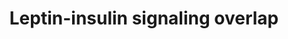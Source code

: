 ---
annotations:
- id: PW:0000143
  parent: regulatory pathway
  type: Pathway Ontology
  value: insulin signaling pathway
- id: PW:0000363
  parent: regulatory pathway
  type: Pathway Ontology
  value: leptin system pathway
- id: PW:0000363
  parent: regulatory pathway
  type: Pathway Ontology
  value: leptin system pathway
- id: PW:0000143
  parent: regulatory pathway
  type: Pathway Ontology
  value: insulin signaling pathway
authors:
- Khanspers
- MaintBot
- Eweitz
- Mkutmon
citedin: ''
communities: []
description: Overlap of cellular insulin and leptin signaling.  Proteins on this pathway
  have targeted assays available via the [CPTAC Assay Portal](https://assays.cancer.gov/available_assays?wp_id=WP3935).
last-edited: 2025-03-11
ndex: 92803f43-8b68-11eb-9e72-0ac135e8bacf
organisms:
- Homo sapiens
redirect_from:
- /index.php/Pathway:WP3935
- /instance/WP3935
- /instance/WP3935_r137955
revision: r137955
schema-jsonld:
- '@context': https://schema.org/
  '@id': https://wikipathways.github.io/pathways/WP3935.html
  '@type': Dataset
  creator:
    '@type': Organization
    name: WikiPathways
  description: Overlap of cellular insulin and leptin signaling.  Proteins on this
    pathway have targeted assays available via the [CPTAC Assay Portal](https://assays.cancer.gov/available_assays?wp_id=WP3935).
  keywords:
  - AKT1
  - DGKZ
  - INS
  - INSR
  - IRS1
  - IRS2
  - IRS4
  - JAK2
  - LEP
  - LEPR
  - PDPK1
  - PIK3CG
  - PIK3R3
  - PIP2
  - PIP3
  - SOCS1
  - SOCS2
  - SOCS3
  - STAT3
  license: CC0
  name: Leptin-insulin signaling overlap
seo: CreativeWork
title: Leptin-insulin signaling overlap
wpid: WP3935
---